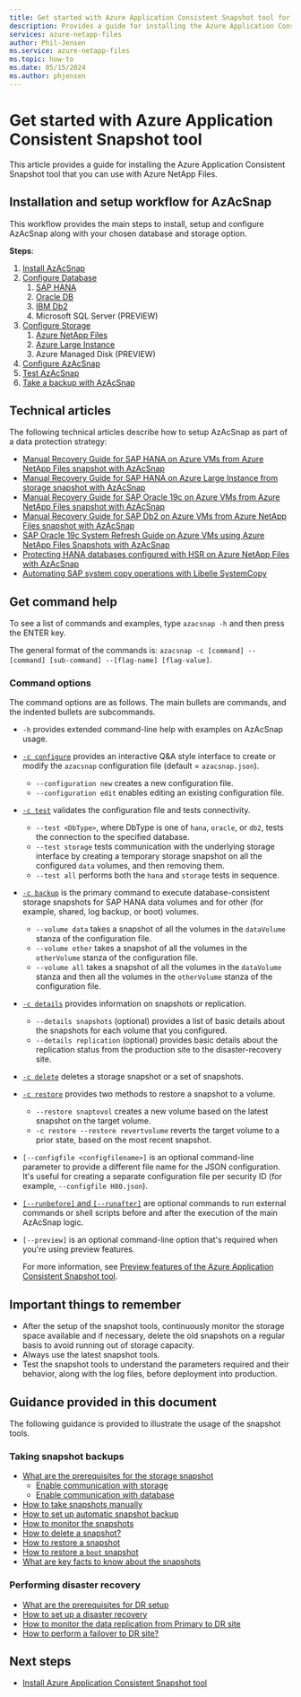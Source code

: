 ```yaml
---
title: Get started with Azure Application Consistent Snapshot tool for Azure NetApp Files | Microsoft Docs
description: Provides a guide for installing the Azure Application Consistent Snapshot tool that you can use with Azure NetApp Files.
services: azure-netapp-files
author: Phil-Jensen
ms.service: azure-netapp-files
ms.topic: how-to
ms.date: 05/15/2024
ms.author: phjensen
---
```


# Get started with Azure Application Consistent Snapshot tool

This article provides a guide for installing the Azure Application Consistent Snapshot tool that you can use with Azure NetApp Files.

## Installation and setup workflow for AzAcSnap

This workflow provides the main steps to install, setup and configure AzAcSnap along with your chosen database and storage option.

**Steps**:
1. [Install AzAcSnap](azacsnap-installation.md)
1. [Configure Database](azacsnap-configure-database.md)
   1. [SAP HANA](azacsnap-configure-database.md?tabs=sap-hana)
   1. [Oracle DB](azacsnap-configure-database.md?tabs=oracle)
   1. [IBM Db2](azacsnap-configure-database.md?tabs=db2)
   1. Microsoft SQL Server (PREVIEW)
1. [Configure Storage](azacsnap-configure-storage.md)
   1. [Azure NetApp Files](azacsnap-configure-storage.md?tabs=azure-netapp-files)
   1. [Azure Large Instance](azacsnap-configure-storage.md?tabs=azure-large-instance)
   1. Azure Managed Disk (PREVIEW)
1. [Configure AzAcSnap](azacsnap-cmd-ref-configure.md)
1. [Test AzAcSnap](azacsnap-cmd-ref-test.md)
1. [Take a backup with AzAcSnap](azacsnap-cmd-ref-backup.md)

## Technical articles

The following technical articles describe how to setup AzAcSnap as part of a data protection strategy:

- [Manual Recovery Guide for SAP HANA on Azure VMs from Azure NetApp Files snapshot with AzAcSnap](https://techcommunity.microsoft.com/t5/running-sap-applications-on-the/manual-recovery-guide-for-sap-hana-on-azure-vms-from-azure/ba-p/3290161)
- [Manual Recovery Guide for SAP HANA on Azure Large Instance from storage snapshot with AzAcSnap](https://techcommunity.microsoft.com/t5/running-sap-applications-on-the/manual-recovery-guide-for-sap-hana-on-azure-large-instance-from/ba-p/3242347)
- [Manual Recovery Guide for SAP Oracle 19c on Azure VMs from Azure NetApp Files snapshot with AzAcSnap](https://techcommunity.microsoft.com/t5/running-sap-applications-on-the/manual-recovery-guide-for-sap-oracle-19c-on-azure-vms-from-azure/ba-p/3242408)
- [Manual Recovery Guide for SAP Db2 on Azure VMs from Azure NetApp Files snapshot with AzAcSnap](https://techcommunity.microsoft.com/t5/running-sap-applications-on-the/manual-recovery-guide-for-sap-db2-on-azure-vms-from-azure-netapp/ba-p/3865379)
- [SAP Oracle 19c System Refresh Guide on Azure VMs using Azure NetApp Files Snapshots with AzAcSnap](https://techcommunity.microsoft.com/t5/running-sap-applications-on-the/sap-oracle-19c-system-refresh-guide-on-azure-vms-using-azure/ba-p/3708172)
- [Protecting HANA databases configured with HSR on Azure NetApp Files with AzAcSnap](https://techcommunity.microsoft.com/t5/running-sap-applications-on-the/protecting-hana-databases-configured-with-hsr-on-azure-netapp/ba-p/3654620)
- [Automating SAP system copy operations with Libelle SystemCopy](https://docs.netapp.com/us-en/netapp-solutions-sap/lifecycle/libelle-sc-overview.html)

## Get command help

To see a list of commands and examples, type `azacsnap -h` and then press the ENTER key.

The general format of the commands is:
`azacsnap -c [command] --[command] [sub-command] --[flag-name] [flag-value]`.

### Command options

The command options are as follows. The main bullets are commands, and the indented bullets are subcommands.

- `-h` provides extended command-line help with examples on AzAcSnap usage.
- [`-c configure`](azacsnap-cmd-ref-configure.md) provides an interactive Q&A style interface to create or modify the `azacsnap` configuration file (default = `azacsnap.json`).
  - `--configuration new` creates a new configuration file.
  - `--configuration edit` enables editing an existing configuration file.
- [`-c test`](azacsnap-cmd-ref-test.md) validates the configuration file and tests connectivity.
  - `--test <DbType>`, where DbType is one of `hana`, `oracle`, or `db2`, tests the connection to the specified database.
  - `--test storage` tests communication with the underlying storage interface by creating a temporary storage snapshot on all the configured `data` volumes, and then removing them.
  - `--test all` performs both the `hana` and `storage` tests in sequence.
- [`-c backup`](azacsnap-cmd-ref-backup.md) is the primary command to execute database-consistent storage snapshots for SAP HANA data volumes and for other (for example, shared, log backup, or boot) volumes.
  - `--volume data` takes a snapshot of all the volumes in the `dataVolume` stanza of the configuration file.
  - `--volume other` takes a snapshot of all the volumes in the `otherVolume` stanza of the configuration file.
  - `--volume all` takes a snapshot of all the volumes in the `dataVolume` stanza and then all the volumes in the `otherVolume` stanza of the configuration file.
- [`-c details`](azacsnap-cmd-ref-details.md) provides information on snapshots or replication.
  - `--details snapshots` (optional) provides a list of basic details about the snapshots for each volume that you configured.
  - `--details replication` (optional) provides basic details about the replication status from the production site to the disaster-recovery site.
- [`-c delete`](azacsnap-cmd-ref-delete.md) deletes a storage snapshot or a set of snapshots.
- [`-c restore`](azacsnap-cmd-ref-restore.md) provides two methods to restore a snapshot to a volume.
  - `--restore snaptovol` creates a new volume based on the latest snapshot on the target volume.
  - `-c restore --restore revertvolume` reverts the target volume to a prior state, based on the most recent snapshot.
- `[--configfile <configfilename>]` is an optional command-line parameter to provide a different file name for the JSON configuration. It's useful for creating a separate configuration file per security ID (for example, `--configfile H80.json`).
- [`[--runbefore]` and `[--runafter]`](azacsnap-cmd-ref-runbefore-runafter.md) are optional commands to run external commands or shell scripts before and after the execution of the main AzAcSnap logic.
- `[--preview]` is an optional command-line option that's required when you're using preview features.

  For more information, see [Preview features of the Azure Application Consistent Snapshot tool](azacsnap-preview.md).

## Important things to remember

- After the setup of the snapshot tools, continuously monitor the storage space available and if necessary, delete the old snapshots on a regular basis to avoid running out of storage capacity.
- Always use the latest snapshot tools.
- Test the snapshot tools to understand the parameters required and their behavior, along with the log files, before deployment into production.

## Guidance provided in this document

The following guidance is provided to illustrate the usage of the snapshot tools.

### Taking snapshot backups

- [What are the prerequisites for the storage snapshot](azacsnap-installation.md#prerequisites-for-installation)
  - [Enable communication with storage](azacsnap-configure-storage.md#enable-communication-with-storage)
  - [Enable communication with database](azacsnap-configure-database.md#enable-communication-with-the-database)
- [How to take snapshots manually](azacsnap-tips.md#take-snapshots-manually)
- [How to set up automatic snapshot backup](azacsnap-tips.md#setup-automatic-snapshot-backup)
- [How to monitor the snapshots](azacsnap-tips.md#monitor-the-snapshots)
- [How to delete a snapshot?](azacsnap-tips.md#delete-a-snapshot)
- [How to restore a snapshot](azacsnap-tips.md#restore-a-snapshot)
- [How to restore a `boot` snapshot](azacsnap-tips.md#restore-a-boot-snapshot)
- [What are key facts to know about the snapshots](azacsnap-tips.md#key-facts-to-know-about-snapshots)

### Performing disaster recovery

- [What are the prerequisites for DR setup](azacsnap-disaster-recovery.md#prerequisites-for-disaster-recovery-setup)
- [How to set up a disaster recovery](azacsnap-disaster-recovery.md#set-up-disaster-recovery)
- [How to monitor the data replication from Primary to DR site](azacsnap-disaster-recovery.md#monitor-data-replication-from-primary-to-dr-site)
- [How to perform a failover to DR site?](azacsnap-disaster-recovery.md#perform-a-failover-to-dr-site)

## Next steps

- [Install Azure Application Consistent Snapshot tool](azacsnap-installation.md)
